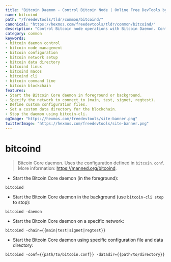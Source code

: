 ```yaml
---
title: "Bitcoin Daemon - Control Bitcoin Node | Online Free DevTools by Hexmos"
name: bitcoind
path: "/freedevtools/tldr/common/bitcoind/"
canonical: "https://hexmos.com/freedevtools/tldr/common/bitcoind/"
description: "Control Bitcoin node operations with Bitcoin Daemon. Configure networks, manage data directories, and run background processes. Free online tool, no registration required."
category: common
keywords:
- bitcoin daemon control
- bitcoin node management
- bitcoin configuration
- bitcoin network setup
- bitcoin data directory
- bitcoind linux
- bitcoind macos
- bitcoind cli
- bitcoin command line
- bitcoin blockchain
features:
- Start the Bitcoin Core daemon in foreground or background.
- Specify the network to connect to (main, test, signet, regtest).
- Define custom configuration files.
- Set a custom data directory for the blockchain.
- Stop the daemon using bitcoin-cli.
ogImage: "https://hexmos.com/freedevtools/site-banner.png"
twitterImage: "https://hexmos.com/freedevtools/site-banner.png"
---
```


# bitcoind

> Bitcoin Core daemon.
> Uses the configuration defined in `bitcoin.conf`.
> More information: <https://manned.org/bitcoind>.

- Start the Bitcoin Core daemon (in the foreground):

`bitcoind`

- Start the Bitcoin Core daemon in the background (use `bitcoin-cli stop` to stop):

`bitcoind -daemon`

- Start the Bitcoin Core daemon on a specific network:

`bitcoind -chain={{main|test|signet|regtest}}`

- Start the Bitcoin Core daemon using specific configuration file and data directory:

`bitcoind -conf={{path/to/bitcoin.conf}} -datadir={{path/to/directory}}`
